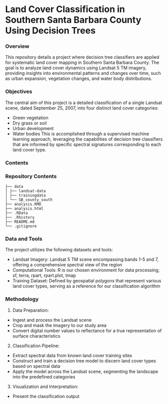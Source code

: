 # Land Cover Classification in Southern Santa Barbara County Using Decision Trees

### Overview
This repository details a project where decision tree classifiers are applied for systematic land cover mapping in Southern Santa Barbara County. The goal is to analyze land cover dynamics using Landsat 5 TM imagery, providing insights into environmental patterns and changes over time, such as urban expansion, vegetation changes, and water body distributions.

### Objectives
The central aim of this project is a detailed classification of a single Landsat scene, dated September 25, 2007, into four distinct land cover categories:
- Green vegetation
- Dry grass or soil
- Urban development
- Water bodies
This is accomplished through a supervised machine learning approach, leveraging the capabilities of decision tree classifiers that are informed by specific spectral signatures corresponding to each land cover type.

### Contents

### Repository Contents
```
├── data 
│ ├── landsat-data 
│ ├── trainingdata
│ └── SB_county_south
├── analysis.RMD
├── analysis.html
├── .RData
├── .Rhistory
├── README.md 
└── .gitignore
```


### Data and Tools
The project utilizes the following datasets and tools:
- Landsat Imagery: Landsat 5 TM scene encompassing bands 1-5 and 7, offering a comprehensive spectral view of the region
- Computational Tools: R is our chosen environment for data processing; sf, terra, rpart, rpart.plot, tmap
- Training Dataset: Defined by geospatial polygons that represent various land cover types, serving as a reference for our classification algorithm

### Methodology
1. Data Preparation:
- Ingest and process the Landsat scene
- Crop and mask the imagery to our study area 
- Convert digital number values to reflectance for a true representation of surface characteristics

2. Classification Pipeline:
- Extract spectral data from known land cover training sites
- Construct and train a decision tree model to discern land cover types based on spectral data
- Apply the model across the Landsat scene, segmenting the landscape into the predefined categories

3. Visualization and Interpretation:
- Present the classification output 

